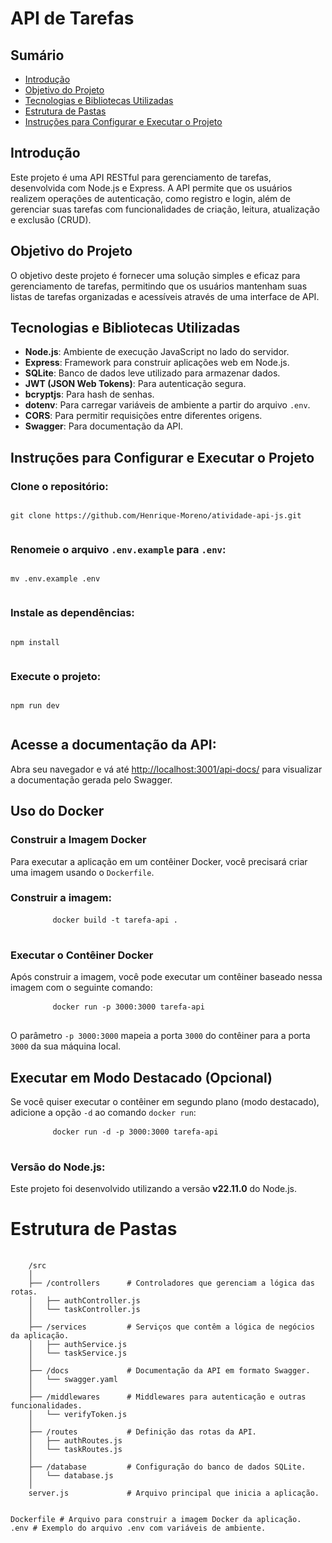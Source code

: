 # API de Tarefas

## Sumário
- [Introdução](#introdução)
- [Objetivo do Projeto](#objetivo-do-projeto)
- [Tecnologias e Bibliotecas Utilizadas](#tecnologias-e-bibliotecas-utilizadas)
- [Estrutura de Pastas](#estrutura-de-pastas)
- [Instruções para Configurar e Executar o Projeto](#instruções-para-configurar-e-executar-o-projeto)

## Introdução
Este projeto é uma API RESTful para gerenciamento de tarefas, desenvolvida com Node.js e Express. A API permite que os usuários realizem operações de autenticação, como registro e login, além de gerenciar suas tarefas com funcionalidades de criação, leitura, atualização e exclusão (CRUD).

## Objetivo do Projeto
O objetivo deste projeto é fornecer uma solução simples e eficaz para gerenciamento de tarefas, permitindo que os usuários mantenham suas listas de tarefas organizadas e acessíveis através de uma interface de API.

## Tecnologias e Bibliotecas Utilizadas
- **Node.js**: Ambiente de execução JavaScript no lado do servidor.
- **Express**: Framework para construir aplicações web em Node.js.
- **SQLite**: Banco de dados leve utilizado para armazenar dados.
- **JWT (JSON Web Tokens)**: Para autenticação segura.
- **bcryptjs**: Para hash de senhas.
- **dotenv**: Para carregar variáveis de ambiente a partir do arquivo `.env`.
- **CORS**: Para permitir requisições entre diferentes origens.
- **Swagger**: Para documentação da API.
        
<h2>Instruções para Configurar e Executar o Projeto</h2>

  <h3>Clone o repositório:</h3>
  <pre><code>
git clone https://github.com/Henrique-Moreno/atividade-api-js.git
    </code></pre>

  <h3>Renomeie o arquivo <code>.env.example</code> para <code>.env</code>:</h3>
    <pre><code>
mv .env.example .env
    </code></pre>

  <h3>Instale as dependências:</h3>
    <pre><code>
npm install
    </code></pre>

  <h3>Execute o projeto:</h3>
    <pre><code>
npm run dev
    </code></pre>

  <h2>Acesse a documentação da API:</h2>
    <p>Abra seu navegador e vá até <a href="http://localhost:3001/api-docs/">http://localhost:3001/api-docs/</a> para visualizar a documentação gerada pelo Swagger.</p>

<h2>Uso do Docker</h2>
    <h3>Construir a Imagem Docker</h3>
    <p>Para executar a aplicação em um contêiner Docker, você precisará criar uma imagem usando o <code>Dockerfile</code>. </p>
    <h3>Construir a imagem:</h3>
    <pre>
        <code>docker build -t tarefa-api .</code>
    </pre>
    <h3>Executar o Contêiner Docker</h3>
    <p>Após construir a imagem, você pode executar um contêiner baseado nessa imagem com o seguinte comando:</p>
    <pre>
        <code>docker run -p 3000:3000 tarefa-api</code>
    </pre>
    <p>O parâmetro <code>-p 3000:3000</code> mapeia a porta <code>3000</code> do contêiner para a porta <code>3000</code> da sua máquina local.</p>
    <h2>Executar em Modo Destacado (Opcional)</h2>
    <p>Se você quiser executar o contêiner em segundo plano (modo destacado), adicione a opção <code>-d</code> ao comando <code>docker run</code>:</p>
    <pre>
        <code>docker run -d -p 3000:3000 tarefa-api</code>
    </pre>

  <h3>Versão do Node.js:</h3>
    <p>Este projeto foi desenvolvido utilizando a versão <strong>v22.11.0</strong> do Node.js.</p>

 <h1>Estrutura de Pastas</h1>
    <pre>
        <code>
    /src
    │
    ├── /controllers      # Controladores que gerenciam a lógica das rotas.
    │   ├── authController.js
    │   └── taskController.js
    │
    ├── /services         # Serviços que contêm a lógica de negócios da aplicação.
    │   ├── authService.js
    │   └── taskService.js
    │
    ├── /docs             # Documentação da API em formato Swagger.
    │   └── swagger.yaml
    │
    ├── /middlewares      # Middlewares para autenticação e outras funcionalidades.
    │   └── verifyToken.js
    │
    ├── /routes           # Definição das rotas da API.
    │   ├── authRoutes.js
    │   └── taskRoutes.js
    │
    ├── /database         # Configuração do banco de dados SQLite.
    │   └── database.js
    │
    server.js             # Arquivo principal que inicia a aplicação.

Dockerfile            # Arquivo para construir a imagem Docker da aplicação.
.env                  # Exemplo do arquivo .env com variáveis de ambiente.
        </code>
    </pre>
